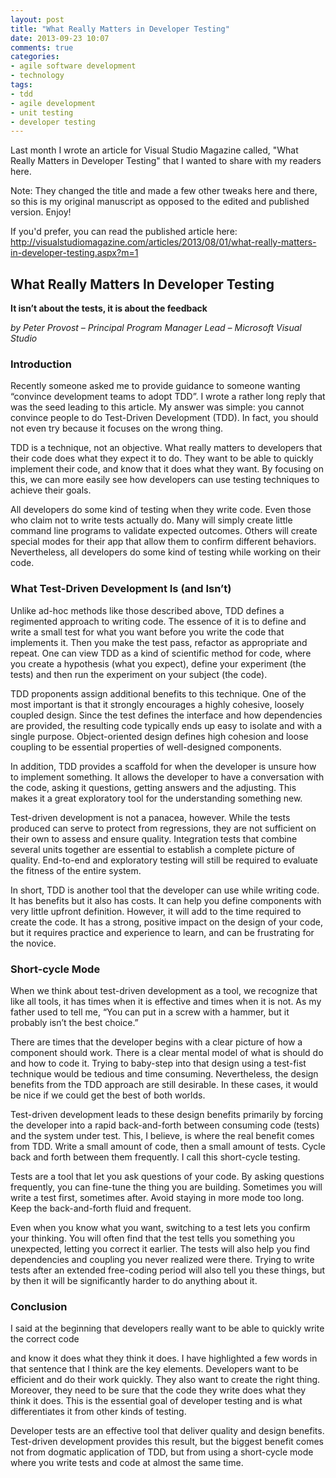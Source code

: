 ```yaml
---
layout: post
title: "What Really Matters in Developer Testing"
date: 2013-09-23 10:07
comments: true
categories: 
- agile software development
- technology
tags:
- tdd
- agile development
- unit testing
- developer testing
---
```


Last month I wrote an article for Visual Studio Magazine called, "What Really
Matters in Developer Testing" that I wanted to share with my readers here.

Note: They changed the title and made a few other tweaks here and there, so this
is my original manuscript as opposed to the edited and published version. Enjoy!

If you'd prefer, you can read the published article here:  
<http://visualstudiomagazine.com/articles/2013/08/01/what-really-matters-in-developer-testing.aspx?m=1>

<!-- More -->

## What Really Matters In Developer Testing

**It isn’t about the tests, it is about the feedback**

*by Peter Provost – Principal Program Manager Lead – Microsoft Visual Studio*

### Introduction

Recently someone asked me to provide guidance to someone wanting “convince
development teams to adopt TDD”. I wrote a rather long reply that was the seed
leading to this article. My answer was simple: you cannot convince people to do
Test-Driven Development (TDD). In fact, you should not even try because it
focuses on the wrong thing.

TDD is a technique, not an objective. What really matters to developers that
their code does what they expect it to do. They want to be able to quickly
implement their code, and know that it does what they want. By focusing on
this, we can more easily see how developers can use testing techniques to
achieve their goals.

All developers do some kind of testing when they write code. Even those who
claim not to write tests actually do. Many will simply create little command
line programs to validate expected outcomes. Others will create special modes
for their app that allow them to confirm different behaviors. Nevertheless, all
developers do some kind of testing while working on their code.

### What Test-Driven Development Is (and Isn’t)

Unlike ad-hoc methods like those described above, TDD defines a regimented
approach to writing code. The essence of it is to define and write a small test
for what you want before you write the code that implements it. Then you make
the test pass, refactor as appropriate and repeat. One can view TDD as a kind
of scientific method for code, where you create a hypothesis (what you expect),
define your experiment (the tests) and then run the experiment on your subject
(the code).

TDD proponents assign additional benefits to this technique. One of the most
important is that it strongly encourages a highly cohesive, loosely coupled
design. Since the test defines the interface and how dependencies are provided,
the resulting code typically ends up easy to isolate and with a single purpose.
Object-oriented design defines high cohesion and loose coupling to be essential
properties of well-designed components.

In addition, TDD provides a scaffold for when the developer is unsure how to
implement something. It allows the developer to have a conversation with the
code, asking it questions, getting answers and the adjusting. This makes it a
great exploratory tool for the understanding something new.

Test-driven development is not a panacea, however. While the tests produced can
serve to protect from regressions, they are not sufficient on their own to
assess and ensure quality. Integration tests that combine several units
together are essential to establish a complete picture of quality. End-to-end
and exploratory testing will still be required to evaluate the fitness of the
entire system.

In short, TDD is another tool that the developer can use while writing code. It
has benefits but it also has costs. It can help you define components with very
little upfront definition. However, it will add to the time required to create
the code. It has a strong, positive impact on the design of your code, but it
requires practice and experience to learn, and can be frustrating for the
novice.

### Short-cycle Mode

When we think about test-driven development as a tool, we recognize that like
all tools, it has times when it is effective and times when it is not. As my
father used to tell me, “You can put in a screw with a hammer, but it probably
isn’t the best choice.”

There are times that the developer begins with a clear picture of how a
component should work. There is a clear mental model of what is should do and
how to code it. Trying to baby-step into that design using a test-fist
technique would be tedious and time consuming. Nevertheless, the design
benefits from the TDD approach are still desirable. In these cases, it would be
nice if we could get the best of both worlds.

Test-driven development leads to these design benefits primarily by forcing the
developer into a rapid back-and-forth between consuming code (tests) and the
system under test. This, I believe, is where the real benefit comes from TDD.
Write a small amount of code, then a small amount of tests. Cycle back and
forth between them frequently. I call this short-cycle testing.

Tests are a tool that let you ask questions of your code. By asking questions
frequently, you can fine-tune the thing you are building. Sometimes you will
write a test first, sometimes after. Avoid staying in more mode too long. Keep
the back-and-forth fluid and frequent.

Even when you know what you want, switching to a test lets you confirm your
thinking. You will often find that the test tells you something you unexpected,
letting you correct it earlier. The tests will also help you find dependencies
and coupling you never realized were there. Trying to write tests after an
extended free-coding period will also tell you these things, but by then it
will be significantly harder to do anything about it.

### Conclusion

I said at the beginning that developers really want to be able to quickly write
the correct code

and know it does what they think it does. I have highlighted a few words in
that sentence that I think are the key elements. Developers want to be
efficient and do their work quickly. They also want to create the right thing.
Moreover, they need to be sure that the code they write does what they think it
does. This is the essential goal of developer testing and is what
differentiates it from other kinds of testing. 

Developer tests are an effective tool that deliver quality and design benefits.
Test-driven development provides this result, but the biggest benefit comes not
from dogmatic application of TDD, but from using a short-cycle mode where you
write tests and code at almost the same time.
